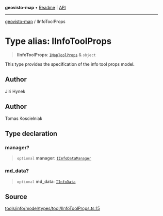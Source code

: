 **geovisto-map** • [Readme](../README.md) \| [API](../globals.md)

***

[geovisto-map](../README.md) / IInfoToolProps

# Type alias: IInfoToolProps

> **IInfoToolProps**: [`IMapToolProps`](IMapToolProps.md) & `object`

This type provides the specification of the info tool props model.

## Author

Jiri Hynek

## Author

Tomas Koscielniak

## Type declaration

### manager?

> `optional` **manager**: [`IInfoDataManager`](IInfoDataManager.md)

### md\_data?

> `optional` **md\_data**: [`IInfoData`](../interfaces/IInfoData.md)

## Source

[tools/info/model/types/tool/IInfoToolProps.ts:15](https://github.com/geovisto/geovisto-map/blob/5ee2cb5d45c19062fc8fc6beefa2848c076518b6/src/tools/info/model/types/tool/IInfoToolProps.ts#L15)
